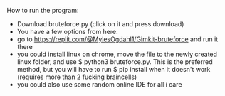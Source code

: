 How to run the program:
- Download bruteforce.py (click on it and press download)
- You have a few options from here:
- go to https://replit.com/@MylesOgdahl1/Gimkit-bruteforce and run it there
- you could install linux on chrome, move the file to the newly created linux folder, and use $ python3 bruteforce.py. This is the preferred method, but you will have to run $ pip install <import> when it doesn't work (requires more than 2 fucking braincells)
- you could also use some random online IDE for all i care

